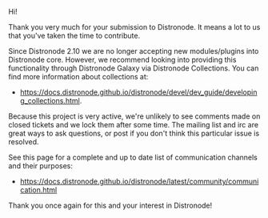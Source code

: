 Hi!

Thank you very much for your submission to Distronode. It means a lot to us that you've taken the time to contribute.

Since Distronode 2.10 we are no longer accepting new modules/plugins into Distronode core.  However, we recommend looking into providing this functionality through Distronode Galaxy via Distronode Collections. You can find more information about collections at:

* https://docs.distronode.github.io/distronode/devel/dev_guide/developing_collections.html.

Because this project is very active, we're unlikely to see comments made on closed tickets and we lock them after some time.
The mailing list and irc are great ways to ask questions, or post if you don't think this particular issue is resolved.

See  this page for a complete and up to date list of communication channels and their purposes:

* https://docs.distronode.github.io/distronode/latest/community/communication.html

Thank you once again for this and your interest in Distronode!
